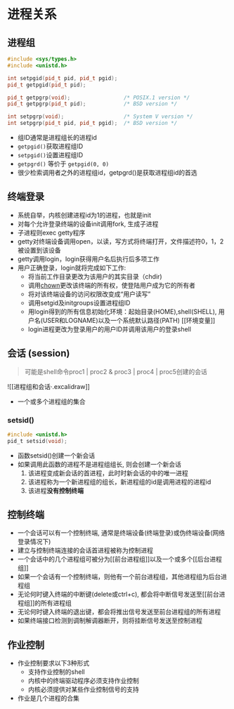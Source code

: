 # 进程关系

## 进程组

```c++
#include <sys/types.h>
#include <unistd.h>

int setpgid(pid_t pid, pid_t pgid);
pid_t getpgid(pid_t pid);

pid_t getpgrp(void);                 /* POSIX.1 version */
pid_t getpgrp(pid_t pid);            /* BSD version */

int setpgrp(void);                   /* System V version */
int setpgrp(pid_t pid, pid_t pgid);  /* BSD version */
```

- 组ID通常是进程组长的进程id
- `getpgid()`获取进程组ID
- `setpgid()`设置进程组ID
- `getpgrd()` 等价于 `getpgid(0, 0)`
- 很少检索调用者之外的进程组id，getpgrd()是获取进程组id的首选

## 终端登录

- 系统自举，内核创建进程id为1的进程，也就是init
- 对每个允许登录终端的设备init调用fork, 生成子进程
- 子进程则exec getty程序
- getty对终端设备调用open，以读，写方式将终端打开，文件描述符0，1，2被设置到该设备
- getty调用login，login获得用户名后执行后多项工作
- 用户正确登录，login就将完成如下工作:
  - 将当前工作目录更改为该用户的其实目录（chdir) 
  - 调用[chown](linux-command-chown.md)更改该终端的所有权，使登陆用户成为它的所有者
  - 将对该终端设备的访问权限改变成“用户读写”
  - 调用setgid及initgroups设置进程组ID
  - 用login得到的所有信息初始化环境：起始目录(HOME),shell(SHELL), 用户名(USER和LOGNAME)以及一个系统默认路径(PATH)
    [[环境变量]]
  - login进程更改为登录用户的用户ID并调用该用户的登录shell

## 会话 (session)

> 可能是shell命令proc1 | proc2 & proc3 | proc4 | proc5创建的会话

![[进程组和会话·.excalidraw]]

- 一个或多个进程组的集合

### setsid()

```c
#include <unistd.h>
pid_t setsid(void);
```

- 函数setsid()创建一个新会话
- 如果调用此函数的进程不是进程组组长, 则会创建一个新会话
  1. 该进程变成新会话的首进程，此时时新会话的中的唯一进程
  2. 该进程称为一个新进程组的组长，新进程组的id是调用进程的进程id
  3. 该进程**没有控制终端**

## 控制终端

- 一个会话可以有一个控制终端, 通常是终端设备(终端登录)或伪终端设备(网络登录情况下)
- 建立与控制终端连接的会话首进程被称为控制进程
- 一个会话中的几个进程组可被分为[[前台进程组]]以及一个或多个[[后台进程组]]
- 如果一个会话有一个控制终端，则他有一个前台进程组，其他进程组为后台进程组
- 无论何时键入终端的中断键(delete或ctrl+c), 都会将中断信号发送至[[前台进程组]]的所有进程组
- 无论何时键入终端的退出键，都会将推出信号发送至前台进程组的所有进程
- 如果终端接口检测到调制解调器断开，则将挂断信号发送至控制进程

## 作业控制

- 作业控制要求以下3种形式
  - 支持作业控制的shell
  - 内核中的终端驱动程序必须支持作业控制
  - 内核必须提供对某些作业控制信号的支持
- 作业是几个进程的合集

